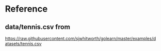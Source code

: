 # Reference
## data/tennis.csv from
https://raw.githubusercontent.com/sjwhitworth/golearn/master/examples/datasets/tennis.csv
